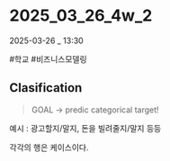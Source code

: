 
# 2025_03_26_4w_2

2025-03-26 _ 13:30

#학교 #비즈니스모델링 

## Clasification

> GOAL -> predic categorical target!

예시 : 
광고할지/말지, 돈을 빌려줄지/말지 등등

각각의 행은 케이스이다.

